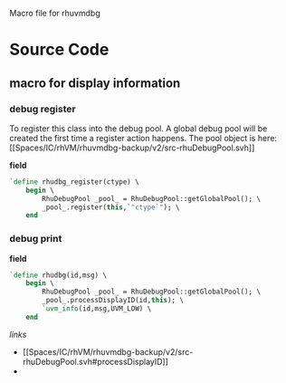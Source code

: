 Macro file for rhuvmdbg

# Source Code

## macro for display information
### debug register
To register this class into the debug pool. A global debug pool will be created the first time a register action happens. The pool object is here:
[[Spaces/IC/rhVM/rhuvmdbg-backup/v2/src-rhuDebugPool.svh]]

**field**
```systemverilog
`define rhudbg_register(ctype) \
	begin \
		RhuDebugPool _pool_ = RhuDebugPool::getGlobalPool(); \
		_pool_.register(this,`"ctype`"); \
	end
```

### debug print
**field**
```systemverilog
`define rhudbg(id,msg) \
	begin \
		RhuDebugPool _pool_ = RhuDebugPool::getGlobalPool(); \
		_pool_.processDisplayID(id,this); \
		`uvm_info(id,msg,UVM_LOW) \
	end
```
*links*
- [[Spaces/IC/rhVM/rhuvmdbg-backup/v2/src-rhuDebugPool.svh#processDisplayID]]
- 